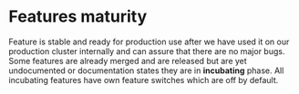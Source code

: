 # Features maturity

Feature is stable and ready for production use after we have used it on our production cluster internally and can
assure that there are no major bugs. Some features are already merged and are released but are yet undocumented or
documentation states they are in **incubating** phase. All incubating features have own feature switches which are
off by default.
